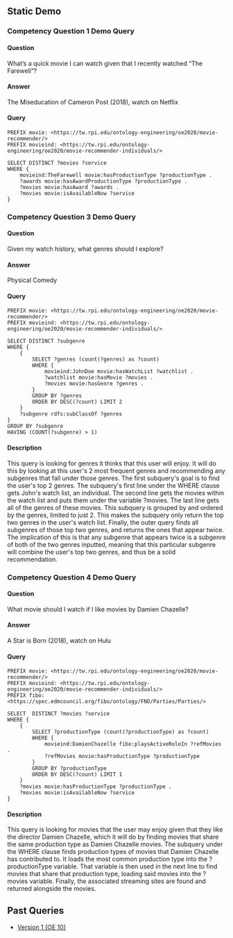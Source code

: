 ---
---

## Static Demo

### Competency Question 1 Demo Query

#### Question
What’s a quick movie I can watch given that I recently watched “The Farewell”?

#### Answer
The Miseducation of Cameron Post (2018), watch on Netflix

#### Query
```sparql
PREFIX movie: <https://tw.rpi.edu/ontology-engineering/oe2020/movie-recommender/>
PREFIX movieind: <https://tw.rpi.edu/ontology-engineering/oe2020/movie-recommender-individuals/>

SELECT DISTINCT ?movies ?service
WHERE {
	movieind:TheFarewell movie:hasProductionType ?productionType .
	?awards movie:hasAwardProductionType ?productionType .
    ?movies movie:hasAward ?awards .
	?movies movie:isAvailableNow ?service  
}
```

### Competency Question 3 Demo Query

#### Question
Given my watch history, what genres should I explore?

#### Answer
Physical Comedy

#### Query
```sparql
PREFIX movie: <https://tw.rpi.edu/ontology-engineering/oe2020/movie-recommender/>
PREFIX movieind: <https://tw.rpi.edu/ontology-engineering/oe2020/movie-recommender-individuals/>

SELECT DISTINCT ?subgenre
WHERE {
	{
		SELECT ?genres (count(?genres) as ?count)
		WHERE {
			movieind:JohnDoe movie:hasWatchList ?watchlist .
		  	?watchlist movie:hasMovie ?movies .
		  	?movies movie:hasGenre ?genres .
		}
		GROUP BY ?genres
		ORDER BY DESC(?count) LIMIT 2
	}
    ?subgenre rdfs:subClassOf ?genres
}
GROUP BY ?subgenre
HAVING (COUNT(?subgenre) > 1)
```

#### Description
This query is looking for genres it thinks that this user will enjoy. It will do this by looking at this user's 2 most frequent genres and recommending any subgenres that fall under those genres. The first subquery's goal is to find the user's top 2 genres. The subquery's first line under the WHERE clause gets John's watch list, an individual. The second line gets the movies within the watch list and puts them under the variable ?movies. The last line gets all of the genres of these movies. This subquery is grouped by and ordered by the genres, limited to just 2. This makes the subquery only return the top two genres in the user's watch list. Finally, the outer query finds all subgenres of those top two genres, and returns the ones that appear twice. The implication of this is that any subgenre that appears twice is a subgenre of both of the two genres inputted, meaning that this particular subgenre will combine the user's top two genres, and thus be a solid recommendation.

### Competency Question 4 Demo Query

#### Question
What movie should I watch if I like movies by Damien Chazelle?

#### Answer
A Star is Born (2018), watch on Hulu

#### Query
```sparql
PREFIX movie: <https://tw.rpi.edu/ontology-engineering/oe2020/movie-recommender/>
PREFIX movieind: <https://tw.rpi.edu/ontology-engineering/oe2020/movie-recommender-individuals/>
PREFIX fibo: <https://spec.edmcouncil.org/fibo/ontology/FND/Parties/Parties/>

SELECT  DISTINCT ?movies ?service
WHERE {
	{
		SELECT ?productionType (count(?productionType) as ?count)
		WHERE {
			movieind:DamienChazelle fibo:playsActiveRoleIn ?refMovies .
        	?refMovies movie:hasProductionType ?productionType
		}
		GROUP BY ?productionType
		ORDER BY DESC(?count) LIMIT 1
  	}
  	?movies movie:hasProductionType ?productionType .
	?movies movie:isAvailableNow ?service
}
```

#### Description
This query is looking for movies that the user may enjoy given that they like the director Damien Chazelle, which it will do by finding movies that share the same production type as Damien Chazelle movies. The subquery under the WHERE clause finds production types of movies that Damien Chazelle has contributed to. It loads the most common production type into the ?productionType variable. That variable is then used in the next line to find movies that share that production type, loading said movies into the ?movies variable. Finally, the associated streaming sites are found and returned alongside the movies.


## Past Queries

- [Version 1 (OE 10)](https://drive.google.com/file/d/1e3-frVlfwR_ziNd705hhe3taYXnW639k/view?usp=sharing)
